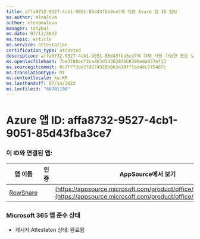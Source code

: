```yaml
---
title: affa8732-9527-4cb1-9051-85d43fba3ce7에 대한 Azure 앱 ID 정보
ms.author: elmalova
author: elenamalova
manager: tonybal
ms.date: 07/13/2022
ms.topic: article
ms.service: attestation
certification_type: attested
description: affa8732-9527-4cb1-9051-85d43fba3ce7에 대해 사용 가능한 모든 보안 및 규정 준수 정보입니다.
ms.openlocfilehash: 7be3f08edf2ca463d143628f6b9399eda037ef15
ms.sourcegitcommit: 0c7f7f3da27d274928b863a18ff16d4dc775487c
ms.translationtype: MT
ms.contentlocale: ko-KR
ms.lasthandoff: 07/14/2022
ms.locfileid: "66781198"
---
```

# <a name="azure-app-id-affa8732-9527-4cb1-9051-85d43fba3ce7"></a>Azure 앱 ID: affa8732-9527-4cb1-9051-85d43fba3ce7


### <a name="apps-associated-with-this-id"></a>이 ID와 연결된 앱:
| **앱 이름** | **인증** | **AppSource에서 보기** |
|--------------|---------------|-----------------------|
| [RowShare](../forward/WA200002567.md) |  | [https://appsource.microsoft.com/product/office/WA200002567](https://appsource.microsoft.com/product/office/WA200002567) |

### <a name="microsoft-365-app-compliance-status"></a>Microsoft 365 앱 준수 상태
- 게시자 Attestaton 상태: 완료됨
